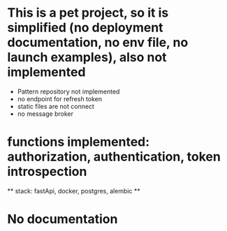 
# This is a pet project, so it is simplified (no deployment documentation, no env file, no launch examples), also not implemented
 - Pattern repository not implemented
 - no endpoint for refresh token
 - static files are not connect
 - no message broker
# functions implemented: authorization, authentication, token introspection
 ** stack: fastApi, docker, postgres, alembic **
# No documentation

